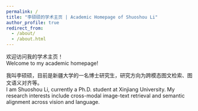 ```yaml
---
permalink: /
title: "李硕硕的学术主页 | Academic Homepage of Shuoshou Li"
author_profile: true
redirect_from: 
  - /about/
  - /about.html
---
```


欢迎访问我的学术主页！  
Welcome to my academic homepage!

我叫李硕硕，目前是新疆大学的一名博士研究生，研究方向为跨模态图文检索、图文语义对齐等。  
I am Shuoshou Li, currently a Ph.D. student at Xinjiang University. My research interests include cross-modal image-text retrieval and semantic alignment across vision and language.
